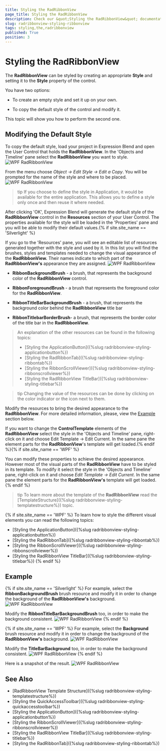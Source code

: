```yaml
---
title: Styling the RadRibbonView
page_title: Styling the RadRibbonView
description: Check our &quot;Styling the RadRibbonView&quot; documentation article for the RadRibbonView {{ site.framework_name }} control.
slug: radribbonview-styling-ribbonview
tags: styling,the,radribbonview
published: True
position: 3
---
```


# Styling the RadRibbonView

The __RadRibbonView__ can be styled by creating an appropriate __Style__ and setting it to the __Style__ property of the control.			

You have two options:

* To create an empty style and set it up on your own.

* To copy the default style of the control and modify it.

This topic will show you how to perform the second one.

## Modifying the Default Style

To copy the default style, load your project in Expression Blend and open the User Control that holds the __RadRibbonView__. In the 'Objects and Timeline' pane select the __RadRibbonView__ you want to style.
![WPF RadRibbonView  ](images/RibbonView_Styling_RibbonView_LocateControl.png)

From the menu choose *Object -> Edit Style -> Edit a Copy*. You will be prompted for the name of the style and where to be placed.
![WPF RadRibbonView  ](images/RibbonView_Styling_RibbonView_EditStyle.png)

>tip If you choose to define the style in Application, it would be available for the entire application. This allows you to define a style only once and then reuse it where needed.

After clicking 'OK', Expression Blend will generate the default style of the __RadRibbonView__ control in the __Resources__ section of your User Control. The properties available for the style will be loaded in the 'Properties' pane and you will be able to modify their default values.{% if site.site_name == 'Silverlight' %}

If you go to the 'Resources' pane, you will see an editable list of resources generated together with the style and used by it. In this list you will find the brushes, styles and templates needed to change the visual appearance of the __RadRibbonView.__ Their names indicate to which part of the __RadRibbonView's__ appearance they are assigned.
![WPF RadRibbonView  ](images/RibbonView_Styling_RibbonView_Resources.png)

* __RibbonBackgroundBrush__ - a brush, that represents the background color of the __RadRibbonView__ control.					

* __RibbonForegroundBrush__ - a brush that represents the foreground color for the __RadRibbonView__.					

* __RibbonTitleBarBackgroundBrush__ - a brush, that represents the background color behind the __RadRibbonView__ title bar					

* __RibbonTitlebarBorderBrush__- a brush, that represents the border color of the title bar in the __RadRibbonView__.					

>An explanation of the other resources can be found in the following topics:
>	- [Styling the ApplicationButton]({%slug radribbonview-styling-applicationbutton%})
>	- [Styling the RadRibbonTab]({%slug radribbonview-styling-ribbontab%})
>	- [Styling the RibbonScrollViewer]({%slug radribbonview-styling-ribbonscrollviewer%})
>	- [Styling the RadRibbonView TitleBar]({%slug radribbonview-styling-titlebar%})

>tip Changing the value of the resources can be done by clicking on the color indicator or the icon next to them.

Modify the resources to bring the desired appearance to the __RadRibbonView__. For more detailed information, please, view the [Example](#example) section below.
					
If you want to change the __ControlTemplate__ elements of the __RadRibbonView__ select the style in the 'Objects and Timeline' pane, right-click on it and choose Edit Template -> Edit Current. In the same pane the element parts for the __RadRibbonView__'s template will get loaded.{% endif %}{% if site.site_name == 'WPF' %}

You can modify these properties to achieve the desired appearance. However most of the visual parts of the __RadRibbonView__ have to be styled in its template. To modify it select the style in the 'Objects and Timeline' pane, right-click on it and choose *Edit Template -> Edit Current*. In the same pane the element parts for the __RadRibbonView's__ template will get loaded.{% endif %}

>tip To learn more about the template of the __RadRibbonView__ read the [TemplateStructure]({%slug radribbonview-styling-templatestructure%}) topic.

{% if site.site_name == 'WPF' %}
To learn how to style the different visual elements you can read the following topics:

* [Styling the ApplicationButton]({%slug radribbonview-styling-applicationbutton%})
* [Styling the RadRibbonTab]({%slug radribbonview-styling-ribbontab%})
* [Styling the RibbonScrollViewer]({%slug radribbonview-styling-ribbonscrollviewer%})
* [Styling the RadRibbonView TitleBar]({%slug radribbonview-styling-titlebar%})
{% endif %}

## Example

{% if site.site_name == 'Silverlight' %}
For example, select the __RibbonBackgroundBrush__ brush resource and modify it in order to change the background of the __RadRibbonView's__ background.
![WPF RadRibbonView  ](images/RibbonView_Styling_RibbonView_Background.png)

Modify the __RibbonTitleBarBackgroundBrush__ too, in order to make the background consistent.
![WPF RadRibbonView  ](images/RibbonView_Styling_RibbonView_TitleBarBackground.png)
{% endif %}

{% if site.site_name == 'WPF' %}
For example, select the __Background__ brush resource and modify it in order to change the background of the __RadRibbonView's__ background.
![WPF RadRibbonView  ](images/RibbonView_Styling_RibbonView_BackgroundWPF.png)

Modify the __TitleBarBackground__ too, in order to make the background consistent.
![WPF RadRibbonView  ](images/RibbonView_Styling_RibbonView_TitleBarBackgroundWPF.png)
{% endif %}

Here is a snapshot of the result.
![WPF RadRibbonView  ](images/RibbonView_Styling_RibbonView_Example.png)

## See Also
 * [RadRibbonView Template Structure]({%slug radribbonview-styling-templatestructure%})
 * [Styling the QuickAccessToolbar]({%slug radribbonview-styling-quickaccesstoolbar%})
 * [Styling the ApplicationButton]({%slug radribbonview-styling-applicationbutton%})
 * [Styling the RibbonScrollViewer]({%slug radribbonview-styling-ribbonscrollviewer%})
 * [Styling the RadRibbonView TitleBar]({%slug radribbonview-styling-titlebar%})
 * [Styling the RadRibbonTab]({%slug radribbonview-styling-ribbontab%})